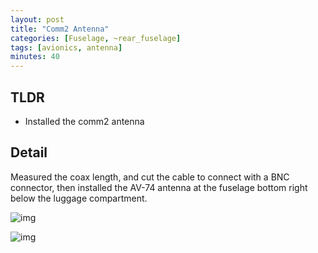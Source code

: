 ```yaml
---
layout: post
title: "Comm2 Antenna"
categories: [Fuselage, ~rear_fuselage]
tags: [avionics, antenna]
minutes: 40
---
```


## TLDR

- Installed the comm2 antenna

## Detail

Measured the coax length, and cut the cable to connect with a BNC connector, then installed the AV-74 antenna at the fuselage bottom right below the luggage compartment.

![img](https://lh3.googleusercontent.com/pw/AP1GczNyToUyVG2viFgWWzzRREneTMH1Y-D4ww5ASBdG1NLHxCvwtCZm1vW9ACz7MLoVDrLROOquao6EEs3xuLcOqNGSV2HzEZ7PH4EkKrJNpAXhpd0VRFvFY7FvUBWEnZ7JvfyDHh2MJG3D55YNqlK7HjHXbw=w2282-h1712-s-no-gm?authuser=0)

![img](https://lh3.googleusercontent.com/pw/AP1GczPVV1vCo4zEJpH_i6498I3RXTz8XZK-pwYC3NRR3aZRDftYbFuA8Zs6Ze5HU4EgWYqj6TwT8Ewd0X0yaCtmOf10G_guGIgCtDQoD0lvwiMrxcoVYyIrwG-69SWUO80qvScuLewxhBvXUlcNy5gubvWY2Q=w1284-h1712-s-no-gm?authuser=0)
